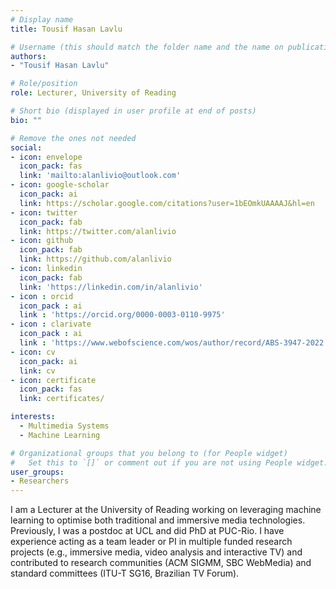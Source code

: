 ```yaml
---
# Display name
title: Tousif Hasan Lavlu

# Username (this should match the folder name and the name on publications)
authors:
- "Tousif Hasan Lavlu"

# Role/position
role: Lecturer, University of Reading

# Short bio (displayed in user profile at end of posts)
bio: ""

# Remove the ones not needed
social:
- icon: envelope
  icon_pack: fas
  link: 'mailto:alanlivio@outlook.com'
- icon: google-scholar
  icon_pack: ai
  link: https://scholar.google.com/citations?user=1bEOmkUAAAAJ&hl=en
- icon: twitter
  icon_pack: fab
  link: https://twitter.com/alanlivio
- icon: github
  icon_pack: fab
  link: https://github.com/alanlivio
- icon: linkedin
  icon_pack: fab
  link: 'https://linkedin.com/in/alanlivio'
- icon : orcid
  icon_pack : ai
  link : 'https://orcid.org/0000-0003-0110-9975'
- icon : clarivate
  icon_pack : ai
  link : 'https://www.webofscience.com/wos/author/record/ABS-3947-2022'
- icon: cv
  icon_pack: ai
  link: cv
- icon: certificate
  icon_pack: fas
  link: certificates/

interests:
  - Multimedia Systems
  - Machine Learning

# Organizational groups that you belong to (for People widget)
#   Set this to `[]` or comment out if you are not using People widget.
user_groups:
- Researchers
---
```


I am a Lecturer at the University of Reading working on leveraging machine learning to optimise both traditional and immersive media technologies. Previously, I was a postdoc at UCL and did PhD at PUC-Rio. I have experience acting as a team leader or PI in multiple funded research projects (e.g., immersive media, video analysis and interactive TV) and contributed to research communities (ACM SIGMM, SBC WebMedia) and standard committees (ITU-T SG16, Brazilian TV Forum).